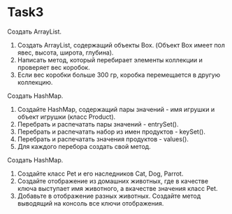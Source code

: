 # Task3
Создать ArrayList.
1.    Создать ArrayList, содержащий объекты Box. (Объект Box имеет пол явес, высота, широта, глубина).
2.    Написать метод, который перебирает элементы коллекции и проверяет вес коробок.
3.    Если вес коробки больше 300 гр, коробка перемещается в другую коллекцию.

Создать HashMap.
1.    Создайте HashMap, содержащий пары значений  - имя игрушки и объект игрушки (класс Product).
2.    Перебрать и распечатать пары значений - entrySet().
3.    Перебрать и распечатать набор из имен продуктов  - keySet().
4.    Перебрать и распечатать значения продуктов - values().
5.    Для каждого перебора создать свой метод.

Создать HashMap.
1.    Создайте класс Pet и его наследников Cat, Dog, Parrot.
2.    Создайте отображение из домашних животных, где в качестве ключа выступает имя животного, а вкачестве значения класс Pet.
3.    Добавьте в отображение разных животных. Создайте метод выводящий на консоль все ключи отображения.
